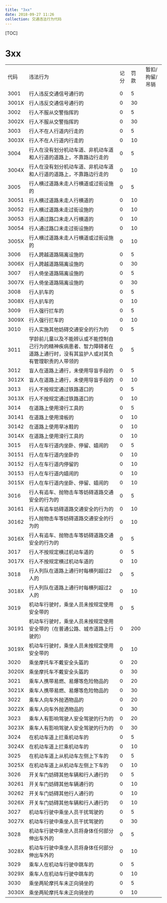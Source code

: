 ```yaml
---
title: "3xx"
date: 2018-09-27 11:26
collection: 交通违法行为代码
---
```



[TOC]


# 3xx

|       |                                                              |      |      |                |
| ----- | ------------------------------------------------------------ | ---- | ---- | -------------- |
| 代码  | 违法行为                                                     | 记分 | 罚款 | 暂扣/拘留/吊销 |
| 3001  | 行人违反交通信号通行的                                       | 0    | 5    |                |
| 3001X | 行人违反交通信号通行的                                       | 0    | 30   |                |
| 3002  | 行人不服从交警指挥的                                         | 0    | 5    |                |
| 3002X | 行人不服从交警指挥的                                         | 0    | 30   |                |
| 3003  | 行人不在人行道内行走的                                       | 0    | 5    |                |
| 3003X | 行人不在人行道内行走的                                       | 0    | 10   |                |
| 3004  | 行人在没有划分机动车道、非机动车道和人行道的道路上，不靠路边行走的 | 0    | 5    |                |
| 3004X | 行人在没有划分机动车道、非机动车道和人行道的道路上，不靠路边行走的 | 0    | 10   |                |
| 3005  | 行人横过道路未走人行横道或过街设施的                         | 0    | 5    |                |
| 30051 | 行人横过道路未走人行横道的                                   | 0    | 10   |                |
| 30052 | 行人横过道路未走过街设施的                                   | 0    | 10   |                |
| 30053 | 行人通过路口未走人行横道的                                   | 0    | 10   |                |
| 30054 | 行人通过路口未走过街设施的                                   | 0    | 10   |                |
| 3005X | 行人横过道路未走人行横道或过街设施的                         | 0    | 10   |                |
| 3006  | 行人跨越道路隔离设施的                                       | 0    | 5    |                |
| 3006X | 行人跨越道路隔离设施的                                       | 0    | 30   |                |
| 3007  | 行人倚坐道路隔离设施的                                       | 0    | 5    |                |
| 3007X | 行人倚坐道路隔离设施的                                       | 0    | 30   |                |
| 3008  | 行人扒车的                                                   | 0    | 5    |                |
| 3008X | 行人扒车的                                                   | 0    | 10   |                |
| 3009  | 行人强行拦车的                                               | 0    | 5    |                |
| 3009X | 行人强行拦车的                                               | 0    | 10   |                |
| 3010  | 行人实施其他妨碍交通安全的行为的                             | 0    | 5    |                |
| 3011  | 学龄前儿童以及不能辨认或不能控制自己行为的精神疾病患者、智力障碍者在道路上通行时，没有其监护人或对其负有管理职责的人带领的 | 0    | 5    |                |
| 3012  | 盲人在道路上通行，未使用导盲手段的                           | 0    | 5    |                |
| 3012X | 盲人在道路上通行，未使用导盲手段的                           | 0    | 10   |                |
| 3013  | 行人不按规定通过铁路道口的                                   | 0    | 5    |                |
| 3013X | 行人不按规定通过铁路道口的                                   | 0    | 10   |                |
| 3014  | 在道路上使用滑行工具的                                       | 0    | 5    |                |
| 30141 | 在道路上使用滑板的                                           | 0    | 10   |                |
| 30142 | 在道路上使用旱冰鞋的                                         | 0    | 10   |                |
| 3014X | 在道路上使用滑行工具的                                       | 0    | 10   |                |
| 3015  | 行人在车行道内坐卧、停留、嬉闹的                             | 0    | 5    |                |
| 30151 | 行人在车行道内坐卧的                                         | 0    | 10   |                |
| 30152 | 行人在车行道内停留的                                         | 0    | 10   |                |
| 30153 | 行人在车行道内嬉闹的                                         | 0    | 10   |                |
| 3015X | 行人在车行道内坐卧、停留、嬉闹的                             | 0    | 10   |                |
| 3016  | 行人有追车、抛物击车等妨碍道路交通安全的行为的               | 0    | 5    |                |
| 30161 | 行人有追车妨碍道路交通安全的行为的                           | 0    | 10   |                |
| 30162 | 行人抛物击车等妨碍道路交通安全的行为的                       | 0    | 10   |                |
| 3016X | 行人有追车、抛物击车等妨碍道路交通安全的行为的               | 0    | 5    |                |
| 3017  | 行人不按规定横过机动车道的                                   | 0    | 5    |                |
| 3017X | 行人不按规定横过机动车道的                                   | 0    | 10   |                |
| 3018  | 行人列队在道路上通行时每横列超过2人的                        | 0    | 5    |                |
| 3018X | 行人列队在道路上通行时每横列超过2人的                        | 0    | 10   |                |
| 3019  | 机动车行驶时，乘坐人员未按规定使用安全带的                   | 0    | 5    |                |
| 30191 | 机动车行驶时，乘坐人员未按规定使用安全带的（在普通公路、城市道路上行驶的） | 0    | 200  |                |
| 3019X | 机动车行驶时，乘坐人员未按规定使用安全带的                   | 0    | 10   |                |
| 3020  | 乘坐摩托车不戴安全头盔的                                     | 0    | 20   |                |
| 3020X | 乘坐摩托车不戴安全头盔的                                     | 0    | 30   |                |
| 3021  | 乘车人携带易燃、易爆等危险物品的                             | 0    | 20   |                |
| 3021X | 乘车人携带易燃、易爆等危险物品的                             | 0    | 30   |                |
| 3022  | 乘车人向车外抛洒物品的                                       | 0    | 20   |                |
| 3022X | 乘车人向车外抛洒物品的                                       | 0    | 30   |                |
| 3023  | 乘车人有影响驾驶人安全驾驶的行为的                           | 0    | 20   |                |
| 3023X | 乘车人有影响驾驶人安全驾驶的行为的                           | 0    | 30   |                |
| 3024  | 在机动车道上拦乘机动车的                                     | 0    | 5    |                |
| 3024X | 在机动车道上拦乘机动车的                                     | 0    | 10   |                |
| 3025  | 在机动车道上从机动车左侧上下车的                             | 0    | 5    |                |
| 3025X | 在机动车道上从机动车左侧上下车的                             | 0    | 10   |                |
| 3026  | 开关车门妨碍其他车辆和行人通行的                             | 0    | 5    |                |
| 30261 | 开关车门妨碍其他车辆通行的                                   | 0    | 10   |                |
| 30262 | 开关车门妨碍其他行人通行的                                   | 0    | 10   |                |
| 3026X | 开关车门妨碍其他车辆和行人通行的                             | 0    | 10   |                |
| 3027  | 机动车行驶中乘坐人员干扰驾驶的                               | 0    | 5    |                |
| 3027X | 机动车行驶中乘坐人员干扰驾驶的                               | 0    | 30   |                |
| 3028  | 机动车行驶中乘坐人员将身体任何部分伸出车外的                 | 0    | 5    |                |
| 3028X | 机动车行驶中乘坐人员将身体任何部分伸出车外的                 | 0    | 10   |                |
| 3029  | 乘车人在机动车行驶中跳车的                                   | 0    | 5    |                |
| 3029X | 乘车人在机动车行驶中跳车的                                   | 0    | 10   |                |
| 3030  | 乘坐两轮摩托车未正向骑坐的                                   | 0    | 5    |                |
| 3030X | 乘坐两轮摩托车未正向骑坐的                                   | 0    | 10   |                |